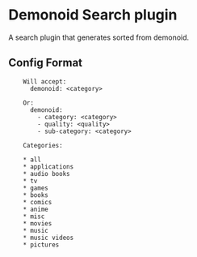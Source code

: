 # Demonoid Search plugin

A search plugin that generates sorted from demonoid.

## Config Format


```
    Will accept:
      demonoid: <category>

    Or:
      demonoid:
        - category: <category>
        - quality: <quality>
        - sub-category: <category>

    Categories:

    * all
    * applications
    * audio books
    * tv
    * games
    * books
    * comics
    * anime
    * misc
    * movies
    * music
    * music videos
    * pictures
```